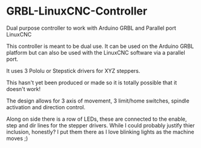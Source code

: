 GRBL-LinuxCNC-Controller
========================

Dual purpose controller to work with Arduino GRBL and Parallel port LinuxCNC

This controller is meant to be dual use. It can be used on the Arduino GRBL platform but can also be used with the LinuxCNC software via a parallel port.

It uses 3 Pololu or Stepstick drivers for XYZ steppers.

This hasn't yet been produced or made so it is totally possible that it doesn't work!

The design allows for 3 axis of movement, 3 limit/home switches, spindle activation and direction control.

Along on side there is a row of LEDs, these are connected to the enable, step and dir lines for the stepper drivers. While I could probably justify thier inclusion, honestly? I put them there as I love blinking lights as the machine moves ;)
